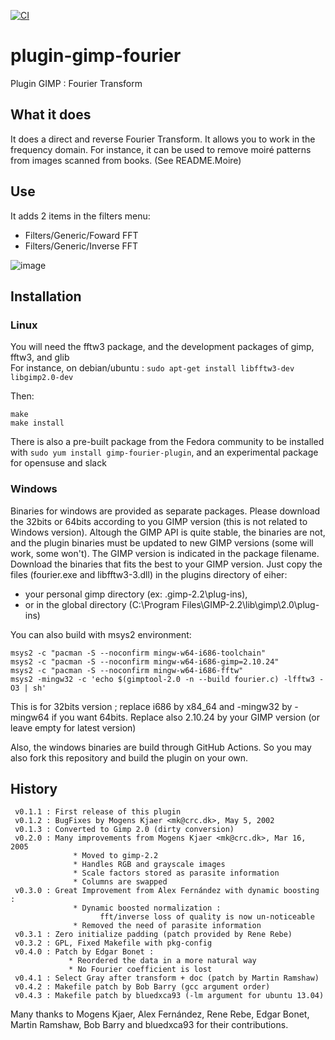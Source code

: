 [![CI](https://github.com/rpeyron/plugin-gimp-fourier/actions/workflows/main.yml/badge.svg)](https://github.com/rpeyron/plugin-gimp-fourier/actions/workflows/main.yml)

# plugin-gimp-fourier

Plugin GIMP : Fourier Transform

## What it does

It does a direct and reverse Fourier Transform.
It allows you to work in the frequency domain.
For instance, it can be used to remove moiré patterns from images scanned from books. (See README.Moire)

## Use 

It adds 2 items in the filters menu:
*  Filters/Generic/Foward FFT
*  Filters/Generic/Inverse FFT

![image](https://user-images.githubusercontent.com/3126751/121738126-19e4ec80-cafa-11eb-9fec-ad923d853cde.png)


## Installation

### Linux

You will need the fftw3 package, and the development packages of gimp, fftw3, and glib  
For instance, on debian/ubuntu : `sudo apt-get install libfftw3-dev libgimp2.0-dev`

Then:
```
make
make install
```

There is also a pre-built package from the Fedora community to be installed with `sudo yum install gimp-fourier-plugin`, and an experimental package for opensuse and slack



### Windows
 
Binaries for windows are provided as separate packages. Please download the 32bits or 64bits according to you GIMP version (this is not related to Windows version). Altough the GIMP API is quite stable, the binaries are not, and the plugin binaries must be updated to new GIMP versions (some will work, some won't). The GIMP version is indicated in the package filename. Download the binaries that fits the best to your GIMP version. Just copy the files (fourier.exe and libfftw3-3.dll) in the plugins directory of eiher:
- your personal gimp directory (ex: .gimp-2.2\plug-ins), 
- or in the global directory (C:\Program Files\GIMP-2.2\lib\gimp\2.0\plug-ins)

You can also build with msys2 environment:
```
msys2 -c "pacman -S --noconfirm mingw-w64-i686-toolchain"
msys2 -c "pacman -S --noconfirm mingw-w64-i686-gimp=2.10.24"
msys2 -c "pacman -S --noconfirm mingw-w64-i686-fftw"
msys2 -mingw32 -c 'echo $(gimptool-2.0 -n --build fourier.c) -lfftw3 -O3 | sh'
```
This is for 32bits version ; replace i686 by x84_64 and -mingw32 by -mingw64 if you want 64bits. Replace also 2.10.24 by your GIMP version (or leave empty for latest version)

Also, the windows binaries are build through GitHub Actions. So you may also fork this repository and build the plugin on your own.

## History
```
 v0.1.1 : First release of this plugin
 v0.1.2 : BugFixes by Mogens Kjaer <mk@crc.dk>, May 5, 2002 
 v0.1.3 : Converted to Gimp 2.0 (dirty conversion)
 v0.2.0 : Many improvements from Mogens Kjaer <mk@crc.dk>, Mar 16, 2005
              * Moved to gimp-2.2
              * Handles RGB and grayscale images
              * Scale factors stored as parasite information
              * Columns are swapped
 v0.3.0 : Great Improvement from Alex Fernández with dynamic boosting :
              * Dynamic boosted normalization : 
                    fft/inverse loss of quality is now un-noticeable 
              * Removed the need of parasite information
 v0.3.1 : Zero initialize padding (patch provided by Rene Rebe)
 v0.3.2 : GPL, Fixed Makefile with pkg-config
 v0.4.0 : Patch by Edgar Bonet :
             * Reordered the data in a more natural way
             * No Fourier coefficient is lost
 v0.4.1 : Select Gray after transform + doc (patch by Martin Ramshaw)
 v0.4.2 : Makefile patch by Bob Barry (gcc argument order)
 v0.4.3 : Makefile patch by bluedxca93 (-lm argument for ubuntu 13.04)
```

Many thanks to Mogens Kjaer, Alex Fernández, Rene Rebe, Edgar Bonet,
Martin Ramshaw, Bob Barry and bluedxca93 for their contributions.
